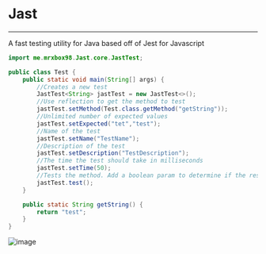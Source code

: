 # Jast
***
A fast testing utility for Java based off of Jest for Javascript

```java
import me.mrxbox98.Jast.core.JastTest;

public class Test {
    public static void main(String[] args) {
        //Creates a new test
        JastTest<String> jastTest = new JastTest<>();
        //Use reflection to get the method to test
        jastTest.setMethod(Test.class.getMethod("getString"));
        //Unlimited number of expected values
        jastTest.setExpected("tet","test");
        //Name of the test
        jastTest.setName("TestName");
        //Description of the test
        jastTest.setDescription("TestDescription");
        //The time the test should take in milliseconds
        jastTest.setTime(50);
        //Tests the method. Add a boolean param to determine if the results should be printed out
        jastTest.test();
    }

    public static String getString() {
        return "test";
    }
}
```
![image](https://user-images.githubusercontent.com/29240392/138388002-dd7d2d3d-e82f-419b-a635-c235c4869f53.png)
